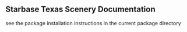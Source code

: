 ## Starbase Texas Scenery Documentation
  
see the package installation instructions in the current package directory

